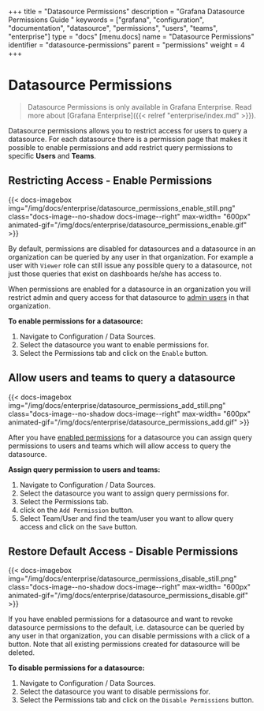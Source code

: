 +++
title = "Datasource Permissions"
description = "Grafana Datasource Permissions Guide "
keywords = ["grafana", "configuration", "documentation", "datasource", "permissions", "users", "teams", "enterprise"]
type = "docs"
[menu.docs]
name = "Datasource Permissions"
identifier = "datasource-permissions"
parent = "permissions"
weight = 4
+++

# Datasource Permissions

> Datasource Permissions is only available in Grafana Enterprise. Read more about [Grafana Enterprise]({{< relref "enterprise/index.md" >}}).

Datasource permissions allows you to restrict access for users to query a datasource. For each datasource there is
a permission page that makes it possible to enable permissions and add restrict query permissions to specific
**Users** and **Teams**.

## Restricting Access - Enable Permissions

{{< docs-imagebox img="/img/docs/enterprise/datasource_permissions_enable_still.png" class="docs-image--no-shadow docs-image--right" max-width= "600px" animated-gif="/img/docs/enterprise/datasource_permissions_enable.gif" >}}

By default, permissions are disabled for datasources and a datasource in an organization can be queried by any user in
that organization. For example a user with `Viewer` role can still issue any possible query to a datasource, not just
those queries that exist on dashboards he/she has access to.

When permissions are enabled for a datasource in an organization you will restrict admin and query access for that
datasource to [admin users](/permissions/organization_roles/#admin-role) in that organization.

**To enable permissions for a datasource:**

1. Navigate to Configuration / Data Sources.
2. Select the datasource you want to enable permissions for.
3. Select the Permissions tab and click on the `Enable` button.

<div class="clearfix"></div>

## Allow users and teams to query a datasource

{{< docs-imagebox img="/img/docs/enterprise/datasource_permissions_add_still.png" class="docs-image--no-shadow docs-image--right" max-width= "600px" animated-gif="/img/docs/enterprise/datasource_permissions_add.gif" >}}

After you have [enabled permissions](#restricting-access-enable-permissions) for a datasource you can assign query
permissions to users and teams which will allow access to query the datasource.

**Assign query permission to users and teams:**

1. Navigate to Configuration / Data Sources.
2. Select the datasource you want to assign query permissions for.
3. Select the Permissions tab.
4. click on the `Add Permission` button.
5. Select Team/User and find the team/user you want to allow query access and click on the `Save` button.

<div class="clearfix"></div>

## Restore Default Access - Disable Permissions

{{< docs-imagebox img="/img/docs/enterprise/datasource_permissions_disable_still.png" class="docs-image--no-shadow docs-image--right" max-width= "600px" animated-gif="/img/docs/enterprise/datasource_permissions_disable.gif" >}}

If you have enabled permissions for a datasource and want to revoke datasource permissions to the default, i.e.
datasource can be queried by any user in that organization, you can disable permissions with a click of a button.
Note that all existing permissions created for datasource will be deleted.

**To disable permissions for a datasource:**

1. Navigate to Configuration / Data Sources.
2. Select the datasource you want to disable permissions for.
3. Select the Permissions tab and click on the `Disable Permissions` button.

<div class="clearfix"></div>
